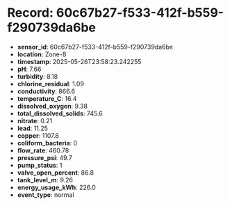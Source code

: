 # Record: 60c67b27-f533-412f-b559-f290739da6be

- **sensor_id**: 60c67b27-f533-412f-b559-f290739da6be
- **location**: Zone-8
- **timestamp**: 2025-05-26T23:58:23.242255
- **pH**: 7.66
- **turbidity**: 8.18
- **chlorine_residual**: 1.09
- **conductivity**: 866.6
- **temperature_C**: 16.4
- **dissolved_oxygen**: 9.38
- **total_dissolved_solids**: 745.6
- **nitrate**: 0.21
- **lead**: 11.25
- **copper**: 1107.8
- **coliform_bacteria**: 0
- **flow_rate**: 460.78
- **pressure_psi**: 49.7
- **pump_status**: 1
- **valve_open_percent**: 86.8
- **tank_level_m**: 9.26
- **energy_usage_kWh**: 226.0
- **event_type**: normal